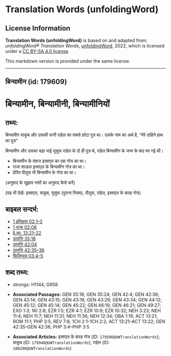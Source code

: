 # Translation Words (unfoldingWord)

## License Information

**Translation Words (unfoldingWord)** is based on and adapted from: _unfoldingWord® Translation Words_, [unfoldingWord](https://unfoldingword.org/utw), 2022, which is licensed under a [CC BY-SA 4.0 license](https://creativecommons.org/licenses/by-sa/4.0/legalcode.en).

This markdown version is provided under the same license.



--------------------------------

## बिन्यामीन (id: 179609)

बिन्यामीन, बिन्यामीनी, बिन्यामीनियों
====================================

तथ्य:
-----

बिन्यामीन याकूब और उसकी पत्नी राहेल का सबसे छोटा पुत्र था। उसके नाम का अर्थ है, “मेरे दाहिने हाथ का पुत्र”

बिन्यामीन और उसका बड़ा भाई यूसुफ राहेल के दो ही पुत्र थे, राहेल बिन्यामीन के जन्म के बाद मर गई थी।

* बिन्यामीन के वंशज इस्राएल का एक गोत्र का था।
* राजा शाऊल इस्राएल के बिन्यामीन गोत्र का था।
* प्रेरित पौलुस भी बिन्यामीन के गोत्र का था।

(अनुवाद के सुझाव नामों का अनुवाद कैसे करें)

(यह भी देखें: इस्राएल, याकूब, यूसुफ (पुराना नियम), पौलुस, राहेल, इस्राएल के बारह गोत्र)

बाइबल सन्दर्भ:
--------------

* [1 इतिहास 02:1–2](https://ref.ly/1Chr0:0)
* [1 राजा 02:08](https://ref.ly/1Kgs0:0)
* [प्रे.का. 13:21–22](https://ref.ly/Acts13:21-Acts13:22)
* [उत्पत्ति 35:18](https://ref.ly/Gen35:18)
* [उत्पत्ति 42:04](https://ref.ly/Gen42:4)
* [उत्पत्ति 42:35–36](https://ref.ly/Gen42:35-Gen42:36)
* [फिलिप्पुस 03:4–5](https://ref.ly/Phil3:4-Phil3:5)

शब्द तथ्य:
----------

* strongs: H1144, G958

* **Associated Passages:** GEN 35:18; GEN 35:24; GEN 42:4; GEN 42:36; GEN 43:14; GEN 43:15; GEN 43:16; GEN 43:29; GEN 43:34; GEN 44:12; GEN 45:12; GEN 45:14; GEN 45:22; GEN 46:19; GEN 46:21; GEN 49:27; EXO 1:3; 1KI 2:8; EZR 1:5; EZR 4:1; EZR 10:9; EZR 10:32; NEH 3:23; NEH 11:4; NEH 11:7; NEH 11:31; NEH 11:36; NEH 12:34; OBA 1:19; ACT 13:21; ROM 11:1; PHP 3:5; REV 7:8; 1CH 2:1–1CH 2:2; ACT 13:21–ACT 13:22; GEN 42:35–GEN 42:36; PHP 3:4–PHP 3:5
* **Associated Articles:** इस्राएल के बारह गोत्र (ID: `179506@UWTranslationWords`); याकूब (ID: `179948@UWTranslationWords`); राहेल (ID: `180208@UWTranslationWords`)


